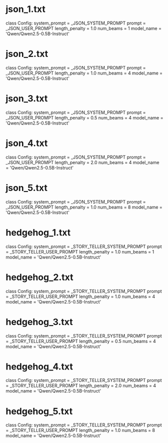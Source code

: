 # json_1.txt 
class Config:
  system_prompt = _JSON_SYSTEM_PROMPT
  prompt = _JSON_USER_PROMPT
  length_penalty = 1.0
  num_beams = 1
  model_name = 'Qwen/Qwen2.5-0.5B-Instruct'

# json_2.txt
class Config:
  system_prompt = _JSON_SYSTEM_PROMPT
  prompt = _JSON_USER_PROMPT
  length_penalty = 1.0
  num_beams = 4
  model_name = 'Qwen/Qwen2.5-0.5B-Instruct'
  
# json_3.txt
class Config:
  system_prompt = _JSON_SYSTEM_PROMPT
  prompt = _JSON_USER_PROMPT
  length_penalty = 0.5
  num_beams = 4
  model_name = 'Qwen/Qwen2.5-0.5B-Instruct'

# json_4.txt
class Config:
  system_prompt = _JSON_SYSTEM_PROMPT
  prompt = _JSON_USER_PROMPT
  length_penalty = 2.0
  num_beams = 4
  model_name = 'Qwen/Qwen2.5-0.5B-Instruct'


# json_5.txt
class Config:
  system_prompt = _JSON_SYSTEM_PROMPT
  prompt = _JSON_USER_PROMPT
  length_penalty = 1.0
  num_beams = 8
  model_name = 'Qwen/Qwen2.5-0.5B-Instruct'

# hedgehog_1.txt
class Config:
  system_prompt = _STORY_TELLER_SYSTEM_PROMPT
  prompt = _STORY_TELLER_USER_PROMPT
  length_penalty = 1.0
  num_beams = 1
  model_name = 'Qwen/Qwen2.5-0.5B-Instruct'

# hedgehog_2.txt
class Config:
  system_prompt = _STORY_TELLER_SYSTEM_PROMPT
  prompt = _STORY_TELLER_USER_PROMPT
  length_penalty = 1.0
  num_beams = 4
  model_name = 'Qwen/Qwen2.5-0.5B-Instruct'


# hedgehog_3.txt
class Config:
  system_prompt = _STORY_TELLER_SYSTEM_PROMPT
  prompt = _STORY_TELLER_USER_PROMPT
  length_penalty = 0.5
  num_beams = 4
  model_name = 'Qwen/Qwen2.5-0.5B-Instruct'

# hedgehog_4.txt
class Config:
  system_prompt = _STORY_TELLER_SYSTEM_PROMPT
  prompt = _STORY_TELLER_USER_PROMPT
  length_penalty = 2.0
  num_beams = 4
  model_name = 'Qwen/Qwen2.5-0.5B-Instruct'

# hedgehog_5.txt
class Config:
  system_prompt = _STORY_TELLER_SYSTEM_PROMPT
  prompt = _STORY_TELLER_USER_PROMPT
  length_penalty = 1.0
  num_beams = 8
  model_name = 'Qwen/Qwen2.5-0.5B-Instruct'